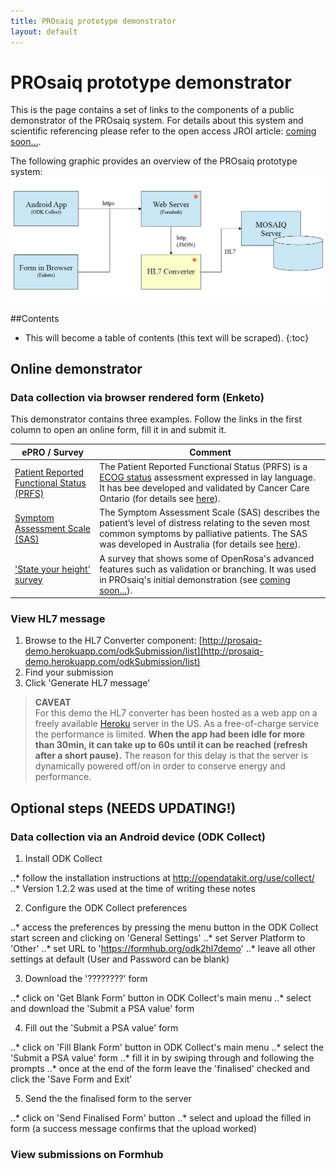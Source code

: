 ```yaml
---
title: PROsaiq prototype demonstrator
layout: default
---
```



# PROsaiq prototype demonstrator

This is the page contains a set of links to the components of a public demonstrator of the PROsaiq system. For details about this system and scientific referencing please refer to the open access JROI article: [coming soon...](http://jroi.org).

The following graphic provides an overview of the PROsaiq prototype system:
![PROsaiq prototype demonstrator overview](images/prosaiq-demo.png)

##Contents
* This will become a table of contents (this text will be scraped).
{:toc}


## Online demonstrator

### Data collection via browser rendered form (Enketo)

This demonstrator contains three examples. Follow the links in the first column to open an online form, fill it in and submit it.  

ePRO / Survey | Comment
---|---
[Patient Reported Functional Status (PRFS)](https://qxrqf.enketo.formhub.org/webform)| The Patient Reported Functional Status (PRFS) is a [ECOG status](http://en.wikipedia.org/wiki/ECOG_score) assessment expressed in lay language. It has bee developed and validated by Cancer Care Ontario (for details see [here](https://www.cancercare.on.ca/common/pages/UserFile.aspx?fileId=277285)).
[Symptom Assessment Scale (SAS)](https://tdr54.enketo.formhub.org/webform)| The Symptom Assessment Scale (SAS) describes the patient’s level of distress relating to the seven most common symptoms by palliative patients. The SAS was developed in Australia (for details see [here](http://ahsri.uow.edu.au/content/groups/public/@web/@chsd/@pcoc/documents/doc/uow129189.pdf)).
['State your height' survey](https://znu9d.enketo.formhub.org/webform)|A survey that shows some of OpenRosa's advanced features such as validation or branching. It was used in PROsaiq's initial demonstration (see [coming soon...](jroi.org)).


### View HL7 message 

1. Browse to the HL7 Converter component: [http://prosaiq-demo.herokuapp.com/odkSubmission/list](http://prosaiq-demo.herokuapp.com/odkSubmission/list)
2. Find your submission
3. Click 'Generate HL7 message'

> __CAVEAT__  
> For this demo the HL7 converter has been hosted as a web app on a freely available [Heroku](https://www.heroku.com/) server in the US. As a free-of-charge service the performance is limited. __When the app had been idle for more than 30min, it can take up to 60s until it can be reached (refresh after a short pause).__ The reason for this delay is that the server is dynamically powered off/on in order to conserve energy and performance. 





## Optional steps (NEEDS UPDATING!)

### Data collection via an Android device (ODK Collect)

1. Install ODK Collect

..* follow the installation instructions at http://opendatakit.org/use/collect/
..* Version 1.2.2 was used at the time of writing these notes

2. Configure the ODK Collect preferences

..* access the preferences by pressing the menu button in the ODK Collect start screen and clicking on 'General  Settings'
..* set Server Platform to 'Other'
..* set URL to 'https://formhub.org/odk2hl7demo'
..* leave all other settings at default (User and Password can be blank)

3. Download the '????????' form

..* click on 'Get Blank Form' button in ODK Collect's main menu
..* select and download the 'Submit a PSA value' form

4. Fill out the 'Submit a PSA value' form

..* click on 'Fill Blank Form' button in ODK Collect's main menu
..* select the 'Submit a PSA value' form
..* fill it in by swiping through and following the prompts
..* once at the end of the form leave the 'finalised' checked and click the 'Save Form and Exit'

5. Send the the finalised form to the server

..* click on 'Send Finalised Form' button
..* select and upload the filled in form (a success message confirms that the upload worked)

### View submissions on Formhub

